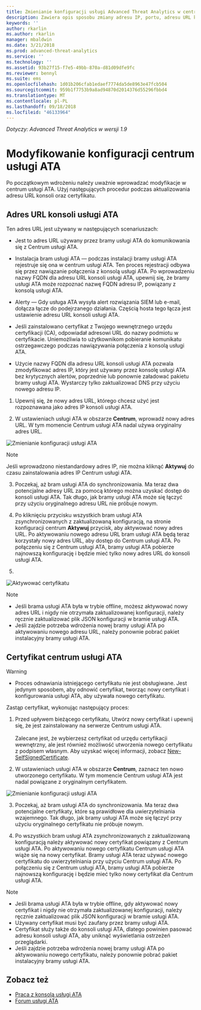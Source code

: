 ```yaml
---
title: Zmienianie konfiguracji usługi Advanced Threat Analytics w centrum usługi ATA | Microsoft Docs
description: Zawiera opis sposobu zmiany adresu IP, portu, adresu URL konsoli lub certyfikatu centrum usługi ATA.
keywords: ''
author: rkarlin
ms.author: rkarlin
manager: mbaldwin
ms.date: 3/21/2018
ms.prod: advanced-threat-analytics
ms.service: ''
ms.technology: ''
ms.assetid: 93b27f15-f7e5-49bb-870a-d81d09dfe9fc
ms.reviewer: bennyl
ms.suite: ems
ms.openlocfilehash: 1d01b206cfab1edaef7774da5de8963e47fcb504
ms.sourcegitcommit: 959b1f7753b9a8ad94870d2014376d55296fbbd4
ms.translationtype: MT
ms.contentlocale: pl-PL
ms.lasthandoff: 09/18/2018
ms.locfileid: "46133964"
---
```

*Dotyczy: Advanced Threat Analytics w wersji 1.9*



# <a name="modifying-the-ata-center-configuration"></a>Modyfikowanie konfiguracji centrum usługi ATA


Po początkowym wdrożeniu należy uważnie wprowadzać modyfikacje w centrum usługi ATA. Użyj następujących procedur podczas aktualizowania adresu URL konsoli oraz certyfikatu.

## <a name="the-ata-console-url"></a>Adres URL konsoli usługi ATA

Ten adres URL jest używany w następujących scenariuszach:

-   Jest to adres URL używany przez bramy usługi ATA do komunikowania się z Centrum usługi ATA.

- Instalacja bram usługi ATA — podczas instalacji bramy usługi ATA rejestruje się ona w centrum usługi ATA. Ten proces rejestracji odbywa się przez nawiązanie połączenia z konsolą usługi ATA. Po wprowadzeniu nazwy FQDN dla adresu URL konsoli usługi ATA, upewnij się, że bramy usługi ATA może rozpoznać nazwę FQDN adresu IP, powiązany z konsolą usługi ATA.

-   Alerty — Gdy usługa ATA wysyła alert rozwiązania SIEM lub e-mail, dołącza łącze do podejrzanego działania. Częścią hosta tego łącza jest ustawienie adresu URL konsoli usługi ATA.

-   Jeśli zainstalowano certyfikat z Twojego wewnętrznego urzędu certyfikacji (CA), odpowiadał adresowi URL do nazwy podmiotu w certyfikacie. Uniemożliwia to użytkownikom pobieranie komunikatu ostrzegawczego podczas nawiązywania połączenia z konsolą usługi ATA.

-   Użycie nazwy FQDN dla adresu URL konsoli usługi ATA pozwala zmodyfikować adres IP, który jest używany przez konsolę usługi ATA bez krytycznych alertów, poprzednie lub ponownie załadować pakietu bramy usługi ATA. Wystarczy tylko zaktualizować DNS przy użyciu nowego adresu IP.

1. Upewnij się, że nowy adres URL, którego chcesz użyć jest rozpoznawana jako adres IP konsoli usługi ATA.

2. W ustawieniach usługi ATA w obszarze **Centrum**, wprowadź nowy adres URL. W tym momencie Centrum usługi ATA nadal używa oryginalny adres URL. 

 ![Zmienianie konfiguracji usługi ATA](media/change-center-config.png)

  > [!NOTE]
  > Jeśli wprowadzono niestandardowy adres IP, nie można kliknąć **Aktywuj** do czasu zainstalowania adres IP Centrum usługi ATA.
    
3. Poczekaj, aż bram usługi ATA do synchronizowania. Ma teraz dwa potencjalne adresy URL za pomocą którego można uzyskać dostęp do konsoli usługi ATA. Tak długo, jak bramy usługi ATA może się łączyć przy użyciu oryginalnego adresu URL nie próbuje nowym.

4. Po kliknięciu przycisku wszystkich bram usługi ATA zsynchronizowanych z zaktualizowaną konfiguracją, na stronie konfiguracji centrum **Aktywuj** przycisk, aby aktywować nowy adres URL. Po aktywowaniu nowego adresu URL bram usługi ATA będą teraz korzystały nowy adres URL, aby dostęp do Centrum usługi ATA. Po połączeniu się z Centrum usługi ATA, bramy usługi ATA pobierze najnowszą konfigurację i będzie mieć tylko nowy adres URL do konsoli usługi ATA. 
5. 
 ![Aktywować certyfikatu](media/center-activation.png)

> [!NOTE]
> -   Jeśli brama usługi ATA była w trybie offline, możesz aktywować nowy adres URL i nigdy nie otrzymała zaktualizowanej konfiguracji, należy ręcznie zaktualizować plik JSON konfiguracji w bramie usługi ATA.
> -   Jeśli zajdzie potrzeba wdrożenia nowej bramy usługi ATA po aktywowaniu nowego adresu URL, należy ponownie pobrać pakiet instalacyjny bramy usługi ATA.


## <a name="the-ata-center-certificate"></a>Certyfikat centrum usługi ATA

> [!WARNING]
> - Proces odnawiania istniejącego certyfikatu nie jest obsługiwane. Jest jedynym sposobem, aby odnowić certyfikat, tworząc nowy certyfikat i konfigurowania usługi ATA, aby używała nowego certyfikatu.


Zastąp certyfikat, wykonując następujący proces:

1. Przed upływem bieżącego certyfikatu, Utwórz nowy certyfikat i upewnij się, że jest zainstalowany na serwerze Centrum usługi ATA. <br></br>Zalecane jest, że wybierzesz certyfikat od urzędu certyfikacji wewnętrzny, ale jest również możliwość utworzenia nowego certyfikatu z podpisem własnym. Aby uzyskać więcej informacji, zobacz [New-SelfSignedCertificate](https://technet.microsoft.com/itpro/powershell/windows/pkiclient/new-selfsignedcertificate).

2. W ustawieniach usługi ATA w obszarze **Centrum**, zaznacz ten nowo utworzonego certyfikatu. W tym momencie Centrum usługi ATA jest nadal powiązane z oryginalnym certyfikatem. 

 ![Zmienianie konfiguracji usługi ATA](media/change-center-config.png)

3. Poczekaj, aż bram usługi ATA do synchronizowania. Ma teraz dwa potencjalne certyfikaty, które są prawidłowe dla uwierzytelniania wzajemnego. Tak długo, jak bramy usługi ATA może się łączyć przy użyciu oryginalnego certyfikatu nie próbuje nowym.

4. Po wszystkich bram usługi ATA zsynchronizowanych z zaktualizowaną konfiguracją należy aktywować nowy certyfikat powiązany z Centrum usługi ATA. Po aktywowaniu nowego certyfikatu Centrum usługi ATA wiąże się na nowy certyfikat. Bramy usługi ATA teraz używać nowego certyfikatu do uwierzytelniania przy użyciu Centrum usługi ATA. Po połączeniu się z Centrum usługi ATA, bramy usługi ATA pobierze najnowszą konfigurację i będzie mieć tylko nowy certyfikat dla Centrum usługi ATA. 

> [!NOTE]
> -   Jeśli brama usługi ATA była w trybie offline, gdy aktywować nowy certyfikat i nigdy nie otrzymała zaktualizowanej konfiguracji, należy ręcznie zaktualizować plik JSON konfiguracji w bramie usługi ATA.
> -   Używany certyfikat musi być zaufany przez bramy usługi ATA.
> -   Certyfikat służy także do konsoli usługi ATA, dlatego powinien pasować adresu konsoli usługi ATA, aby uniknąć wyświetlania ostrzeżeń przeglądarki.
> -   Jeśli zajdzie potrzeba wdrożenia nowej bramy usługi ATA po aktywowaniu nowego certyfikatu, należy ponownie pobrać pakiet instalacyjny bramy usługi ATA.



 
## <a name="see-also"></a>Zobacz też
- [Praca z konsolą usługi ATA](working-with-ata-console.md)
- [Forum usługi ATA](https://aka.ms/ata-forum)
